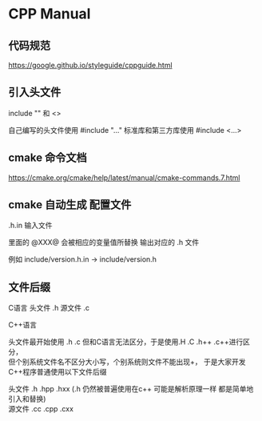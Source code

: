 # CPP Manual

## 代码规范

https://google.github.io/styleguide/cppguide.html

## 引入头文件

include "" 和 <>

自己编写的头文件使用 #include "..."
标准库和第三方库使用 #include <...>

## cmake 命令文档

https://cmake.org/cmake/help/latest/manual/cmake-commands.7.html

## cmake 自动生成 配置文件

.h.in 输入文件

里面的 @XXX@ 会被相应的变量值所替换
输出对应的 .h 文件

例如 include/version.h.in -> include/version.h

## 文件后缀

C语言 头文件 .h 源文件 .c

C++语言 

头文件最开始使用 .h .c 但和C语言无法区分，于是使用.H .C .h++ .c++进行区分，  
但个别系统文件名不区分大小写，个别系统则文件不能出现+， 
于是大家开发C++程序普通使用以下文件后缀

头文件 .h  .hpp .hxx (.h 仍然被普遍使用在c++ 可能是解析原理一样 都是简单地引入和替换)  
源文件 .cc .cpp .cxx 